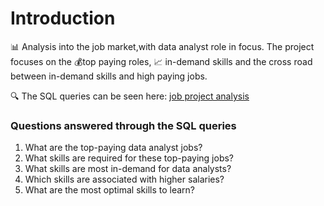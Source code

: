 # Introduction

📊 Analysis into the job market,with data analyst role in focus. The project focuses on the 💰top paying roles, 📈 in-demand skills and the cross road between in-demand skills and high paying jobs.

🔍 The SQL queries can be seen here: [job project analysis](/job%20project%20analysis/)

### Questions answered through the SQL queries

1. What are the top-paying data analyst jobs?
2. What skills are required for these top-paying jobs?
3. What skills are most in-demand for data analysts?
4. Which skills are associated with higher salaries?
5. What are the most optimal skills to learn?
